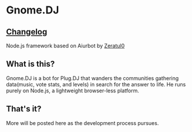 # Gnome.DJ
## [Changelog](changelog.md)
Node.js framework based on Aiurbot by [Zeratul0](https://github.com/zeratul0)


What is this?
------
Gnome.DJ is a bot for Plug.DJ that wanders the communities gathering data(music, vote stats, and levels) in search for the answer to life. He runs purely on Node.js, a lightweight browser-less platform.

That's it?
------
More will be posted here as the development process pursues.
